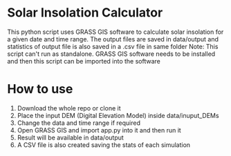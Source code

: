 # Solar Insolation Calculator
This python script uses GRASS GIS software to calculate solar insolation for a given date and time range. The output files are saved in data/output and statistics of output file is also saved in a .csv file in same folder
Note: This script can't run as standalone. GRASS GIS software needs to be installed and then this script can be imported into the software
# How to use
1. Download the whole repo or clone it
2. Place the input DEM (Digital Elevation Model) inside data/inuput_DEMs
3. Change the data and time range if required
4. Open GRASS GIS and import app.py into it and then run it 
5. Result will be available in data/output
6. A CSV file is also created saving the stats of each simulation